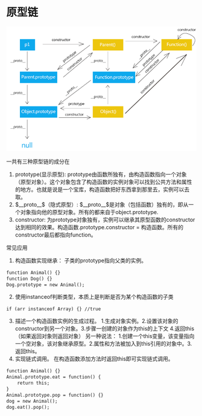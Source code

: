 # 原型链

![image](./img.png)

一共有三种原型链的成分在

1. prototype(显示原型):
prototype由函数所独有，由构造函数指向一个对象（原型对象）。这个对象包含了构造函数的实例对象可以找到公共方法和属性的地方。也就是说是一个宝库，构造函数把好东西拿到那里去，实例可以去取。
2. $__proto__$（隐式原型）:
$__proto__$是对象（包括函数）独有的，即从一个对象指向他的原型对象。所有的都来自于object.prototype.
3. constructor:
为prototype对象独有，实例可以继承其原型函数的constructor达到相同的效果。构造函数.prototype.constructor = 构造函数。所有的constructor最后都指向function。

常见应用

1. 构造函数实现继承：
子类的prototype指向父类的实例。
```
function Animal() {}
function Dog() {}
Dog.prototype = new Animal();
```
2. 使用instanceof判断类型，本质上是判断是否为某个构造函数的子类
```
if (arr instanceof Array) {} //true
```
3. 描述一个构造函数实例的生成过程。
1.生成对象实例。2.设置该对象的constructor到另一个对象。3.步骤一创建的对象作为this的上下文 4.返回this（如果返回对象则返回对象）
另一种说法：
1.创建一个this变量，该变量指向一个空对象，该对象继承原型。2.属性和方法被加入到this引用的对象中。3.返回this。
4. 实现链式调用。
在构造函数添加方法时返回this即可实现链式调用。
```
function Animal() {}
Animal.prototype.eat = function() {
    return this;
}
Animal.prototype.pop = function() {}
dog = new Animal();
dog.eat().pop();
```